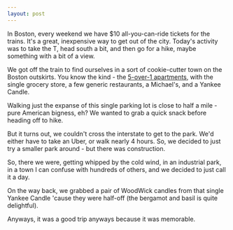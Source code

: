 ```yaml
---
layout: post
---
```


In Boston, every weekend we have $10 all-you-can-ride tickets for the trains. It's a great, inexpensive way to get out of the city. Today's activity was to take the T, head south a bit, and then go for a hike, maybe something with a bit of a view. 

We got off the train to find ourselves in a sort of cookie-cutter town on the Boston outskirts. You know the kind - the [5-over-1 apartments](https://en.wikipedia.org/wiki/5-over-1), with the single grocery store, a few generic restaurants, a Michael's, and a Yankee Candle. 

Walking just the expanse of this single parking lot is close to half a mile - pure American bigness, eh? We wanted to grab a quick snack before heading off to hike. 

But it turns out, we couldn't cross the interstate to get to the park. We'd either have to take an Uber, or walk nearly 4 hours. So, we decided to just try a smaller park around - but there was construction. 

So, there we were, getting whipped by the cold wind, in an industrial park, in a town I can confuse with hundreds of others, and we decided to just call it a day. 

On the way back, we grabbed a pair of WoodWick candles from that single Yankee Candle 'cause they were half-off (the bergamot and basil is quite delightful).

Anyways, it was a good trip anyways because it was memorable. 